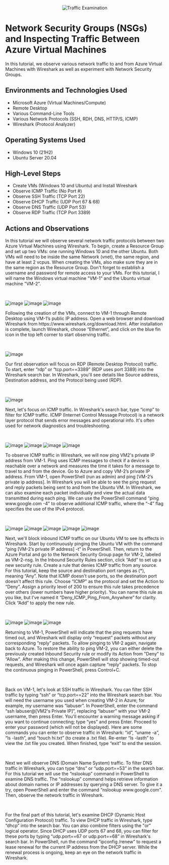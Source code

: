 <p align="center">
<img src="https://i.imgur.com/Ua7udoS.png" alt="Traffic Examination"/>
</p>

<h1>Network Security Groups (NSGs) and Inspecting Traffic Between Azure Virtual Machines</h1>
In this tutorial, we observe various network traffic to and from Azure Virtual Machines with Wireshark as well as experiment with Network Security Groups. <br />


<h2>Environments and Technologies Used</h2>

- Microsoft Azure (Virtual Machines/Compute)
- Remote Desktop
- Various Command-Line Tools
- Various Network Protocols (SSH, RDH, DNS, HTTP/S, ICMP)
- Wireshark (Protocol Analyzer)

<h2>Operating Systems Used </h2>

- Windows 10 (21H2)
- Ubuntu Server 20.04

<h2>High-Level Steps</h2>

- Create VMs (Windows 10 and Ubuntu) and Install Wireshark
- Observe ICMP Traffic (No Port #)
- Observe SSH Traffic (TCP Port 22)
- Observe DHCP Traffic (UDP Port 67 & 68)
- Observe DNS Traffic (UDP Port 53)
- Observe RDP Traffic (TCP Port 3389)

<h2>Actions and Observations</h2>


<p>
In this tutorial we will observe several network traffic protocols between two Azure Virtual Machines using Wireshark. To begin, create a Resource Group and set up two VMs: one running Windows 10 and the other Ubuntu. Both VMs will need to be inside the same Network (vnet), the same region, and have at least 2 vcpus. When creating the VMs, also make sure they are in the same region as the Resource Group. Don't forget to establish a username and password for remote access to your VMs. For this tutorial, I will name the Windows virtual machine "VM-1" and the Ubuntu virtual machine "VM-2".
</p>
<br />

![image](https://github.com/jamstylr/azure-network-protocols/assets/159660523/0c6ea1a5-5499-4df7-bca5-e779208a1e91)
![image](https://github.com/jamstylr/azure-network-protocols/assets/159660523/e56039c4-1838-4218-8a22-8d136cc76e19)
![image](https://github.com/jamstylr/azure-network-protocols/assets/159660523/09396fd2-fb8e-450d-9bef-f768792c521c)
<p>
Following the creation of the VMs, connect to VM-1 through Remote Desktop using VM-1’s public IP address. Open a web browser and download Wireshark from https://www.wireshark.org/download.html. After installation is complete, launch Wireshark, choose “Ethernet”, and click on the blue fin icon in the top left corner to start observing traffic.
</p>
<br />

![image](https://github.com/jamstylr/azure-network-protocols/assets/159660523/1bd2dcaf-4875-49a5-b99e-0f781ebe8c96)
<p>
Our first observation will focus on RDP (Remote Desktop Protocol) traffic. To start, enter “rdp” or “tcp.port==3389” (RDP uses port 3389) into the Wireshark search bar. In Wireshark, you'll see details like Source address, Destination address, and the Protocol being used (RDP). 
</p>
<br />

![image](https://github.com/jamstylr/azure-network-protocols/assets/159660523/524a8d9c-a5c1-426c-a38f-2c8eae29589b)
<p>
Next, let's focus on ICMP traffic. In Wireshark's search bar, type “icmp” to filter for ICMP traffic. ICMP (Internet Control Message Protocol) is a network layer protocol that sends error messages and operational info. It's often used for network diagnostics and troubleshooting. 
</p>
<br />

![image](https://github.com/jamstylr/azure-network-protocols/assets/159660523/835ced8d-e8ad-4b67-97bd-04a1792328a3)
![image](https://github.com/jamstylr/azure-network-protocols/assets/159660523/3a9dbf17-29dd-4004-a6e4-4f65246a7285)
![image](https://github.com/jamstylr/azure-network-protocols/assets/159660523/6fc35d2f-12bb-43d8-8c77-162abc77799d)
![image](https://github.com/jamstylr/azure-network-protocols/assets/159660523/6637cc51-c961-45ba-82ab-b2e6721e6bb4)
<p>
To observe ICMP traffic in Wireshark, we will now ping VM2's private IP address from VM-1. Ping uses ICMP messages to check if a device is reachable over a network and measures the time it takes for a message to travel to and from the device. Go to Azure and copy VM-2’s private IP address. From VM-1, open PowerShell (run as admin) and ping [VM-2’s private ip address]. In Wireshark you will be able to see the ping request and reply packets being sent to and from the Ubuntu VM. In Wireshark, we can also examine each packet individually and view the actual data transmitted during each ping. We can use the PowerShell command “ping www.google.com -4" to observe additional ICMP traffic, where the “-4” flag specifies the use of the IPv4 protocol.
</p>
<br />

![image](https://github.com/jamstylr/azure-network-protocols/assets/159660523/816033ec-c11d-4e17-993f-b7d41b3d8cd1)
![image](https://github.com/jamstylr/azure-network-protocols/assets/159660523/32afa201-b276-4809-840d-5eb3654fe78c)
![image](https://github.com/jamstylr/azure-network-protocols/assets/159660523/01cea0ed-1215-4c03-a8be-160ea8a01fbe)
![image](https://github.com/jamstylr/azure-network-protocols/assets/159660523/ea54b1f0-ba5b-45ef-8c2e-2514c0703a0f)
![image](https://github.com/jamstylr/azure-network-protocols/assets/159660523/afdf2e5e-850c-49b5-8084-fa0325ba2683)
<p>
Next, we'll block inbound ICMP traffic on our Ubuntu VM to see its effects in Wireshark. Start by continuously pinging the Ubuntu VM with the command “ping [VM-2’s private IP address] -t” in PowerShell. Then, return to the Azure Portal and go to the Network Security Group page for VM-2, labeled as VM-2-nsg. In the Inbound Security Rules section, click “Add” to set up a new security rule. Create a rule that denies ICMP traffic from any source. For this tutorial, keep the source and destination port ranges as (*), meaning “Any”. Note that ICMP doesn't use ports, so the destination port doesn't affect this rule. Choose “ICMP” as the protocol and set the Action to “Deny”. Assign a priority level of 200 to ensure this rule takes precedence over others (lower numbers have higher priority). You can name this rule as you like, but I’ve named it “Deny_ICMP_Ping_From_Anywhere” for clarity. Click “Add” to apply the new rule. 
</p>
<br />

![image](https://github.com/jamstylr/azure-network-protocols/assets/159660523/8304079d-46f5-4841-b8ca-12022d31c503)
![image](https://github.com/jamstylr/azure-network-protocols/assets/159660523/3aa6ca63-af9b-4ce2-80e8-7e0759a7b879)
![image](https://github.com/jamstylr/azure-network-protocols/assets/159660523/63aeb44c-8934-473c-a6b3-bce28e3e675d)
<p>
Returning to VM-1, PowerShell will indicate that the ping requests have timed out, and Wireshark will display only “request” packets without any corresponding “reply” packets. To allow pinging to VM-2 again, navigate back to Azure. To restore the ability to ping VM-2, you can either delete the previously created Inbound Security rule or modify its Action from "Deny" to “Allow". After making this change, PowerShell will stop showing timed-out requests, and Wireshark will once again capture “reply” packets. To stop the continuous pinging in PowerShell, press Control+C. 
</p>
<br />

<p>
Back on VM-1, let's look at SSH traffic in Wireshark. You can filter SSH traffic by typing “ssh” or “tcp.port==22” into the Wireshark search bar. You will need the username you used when creating VM-2 in Azure; for example, my username was “labuser”. In PowerShell, enter the command “ssh labuser@[VM2's Private IP]”, replacing “labuser” with your VM-2 username, then press Enter. You'll encounter a warning message asking if you want to continue connecting; type “yes” and press Enter. Proceed to enter your password (which will not be displayed). Here are some commands you can enter to observe traffic in Wireshark: “id”, “uname -a”, “ls -lasth”, and “touch hi.txt” (to create a .txt file). Re-enter “ls -lasth” to view the .txt file you created. When finished, type “exit” to end the session. 
</p>
<br />

<p>
Next we will observe DNS (Domain Name System) traffic. To filter DNS traffic in Wireshark, you can type “dns” or “udp.port==53” in the search bar. For this tutorial we will use the “nslookup” command in PowerShell to examine DNS traffic. The “nslookup” command helps retrieve information about domain names or IP addresses by querying a DNS server. To give it a try, open PowerShell and enter the command “nslookup www.google.com". Then, observe the network traffic in Wireshark. 
</p>
<br />

<p>
For the final part of this tutorial, let's examine DHCP (Dynamic Host Configuration Protocol) traffic. To view DHCP traffic in Wireshark, type “dhcp” into the search bar. You can also combine filters using the "or" logical operator. Since DHCP uses UDP ports 67 and 68, you can filter for these ports by typing “udp.port==67 or udp.port==68” in Wireshark's search bar. In PowerShell, run the command “ipconfig /renew” to request a lease renewal for the current IP address from the DHCP server. While the renewal process is ongoing, keep an eye on the network traffic in Wireshark. 
</p>
<br />
